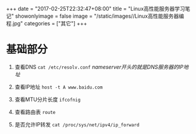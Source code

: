 +++
date = "2017-02-25T22:32:47+08:00"
title = "Linux高性能服务器学习笔记"
showonlyimage = false
image = "/static/images//Linux高性能服务器编程.jpg"
categories = ["其它"]
+++

# 基础部分 #

1. 查看DNS `cat /etc/resolv.conf`
*nameserver开头的就是DNS服务器的IP地址*

2. 查看IP地址 `host -t A www.baidu.com`

3. 查看MTU分片长度 `ifcofnig`

4. 查看路由表 `route`

5. 是否允许IP转发 `cat /proc/sys/net/ipv4/ip_forward`
